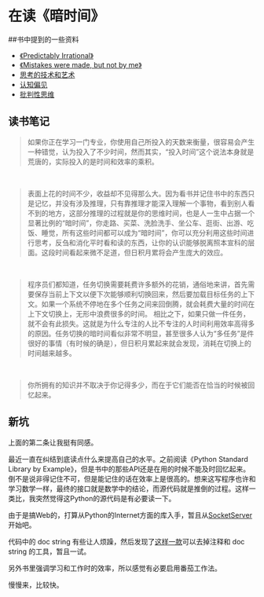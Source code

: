 # 在读《暗时间》

##书中提到的一些资料

- [《Predictably Irrational》](http://book.douban.com/subject/2990015/)
- [《Mistakes were made, but not by me》](http://book.douban.com/subject/3287264/)
- [思考的技术和艺术](http://www.douban.com/doulist/127649/)
- [认知偏见](http://en.wikipedia.org/wiki/List_of_cognitive_biases)
- [批判性思维](http://zh.wikipedia.org/wiki/%E6%89%B9%E5%88%A4%E6%80%A7%E6%80%9D%E7%BB%B4)

## 读书笔记

>如果你正在学习一门专业，你使用自己所投入的天数来衡量，很容易会产生一种错觉，认为投入了不少时间，然而其实，“投入时间”这个说法本身就是荒唐的，实际投入的是时间和效率的乘积。

</br><!--more-->

>表面上花的时间不少，收益却不见得那么大。因为看书并记住书中的东西只是记忆，并没有涉及推理，只有靠推理才能深入理解一个事物，看到别人看不到的地方，这部分推理的过程就是你的思维时间，也是人一生中占据一个显著比例的“暗时间”，你走路、买菜、洗脸洗手、坐公车、逛街、出游、吃饭、睡觉，所有这些时间都可以成为“暗时间”，你可以充分利用这些时间进行思考，反刍和消化平时看和读的东西，让你的认识能够脱离照本宣科的层面。这段时间看起来微不足道，但日积月累将会产生庞大的效应。

</br>

>程序员们都知道，任务切换需要耗费许多额外的花销，通俗地来讲，首先需要保存当前上下文以便下次能够顺利切换回来，然后要加载目标任务的上下文。如果一个系统不停地在多个任务之间来回倒腾，就会耗费大量的时间在上下文切换上，无形中浪费很多的时间。
>相比之下，如果只做一件任务，就不会有此损失。这就是为什么专注的人比不专注的人时间利用效率高得多的原因。任务切换的暗时间看似非常不明显，甚至很多人认为“多任务”是件很好的事情（有时候的确是），但日积月累起来就会发现，消耗在切换上的时间越来越多。

</br>

>你所拥有的知识并不取决于你记得多少，而在于它们能否在恰当的时候被回忆起来。

## 新坑

上面的第二条让我挺有同感。

最近一直在纠结到底读点什么来提高自己的水平。之前阅读《Python Standard Library by Example》，但是书中的那些API还是在用的时候不能及时回忆起来。倒不是说非得记住不可，但是能记住的话在效率上是很高的。想来这写程序也许和学习数学一样，最终的接口就是数学中的结论，而源代码就是推倒的过程。这样一类比，我突然觉得这Python的源代码是有必要读一下。

由于是搞Web的，打算从Python的Internet方面的库入手，暂且从[SocketServer](https://hg.python.org/cpython/file/2.7/Lib/SocketServer.py)开始吧。

代码中的 doc string 有些让人烦躁，然后发现了[这样一款]()可以去掉注释和 doc string 的工具，暂且一试。

另外书里强调学习和工作时的效率，所以感觉有必要启用番茄工作法。

慢慢来，比较快。

